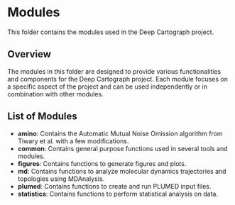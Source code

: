 # Modules

This folder contains the modules used in the Deep Cartograph project.

## Overview

The modules in this folder are designed to provide various functionalities and components for the Deep Cartograph project. Each module focuses on a specific aspect of the project and can be used independently or in combination with other modules.

## List of Modules

- **amino**: Contains the Automatic Mutual Noise Omission algorithm from Tiwary et al. with a few modifications.
- **common**: Contains general purpose functions used in several tools and modules.
- **figures**: Contains functions to generate figures and plots.
- **md**: Contains functions to analyze molecular dynamics trajectories and topologies using MDAnalysis.
- **plumed**: Contains functions to create and run PLUMED input files.
- **statistics**: Contains functions to perform statistical analysis on data.